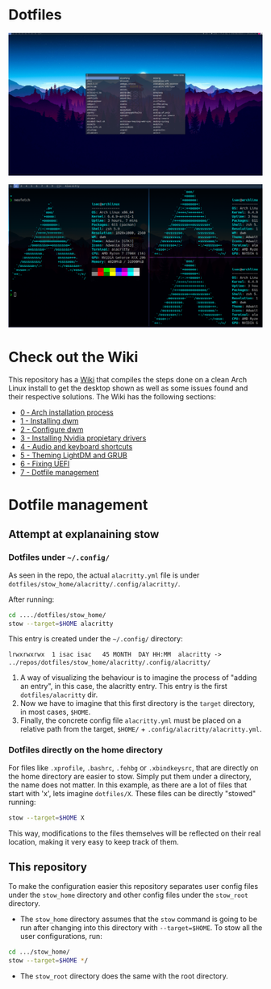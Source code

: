 # Dotfiles
![dmenu](./extra/images/Screenshots/dmenu.png)

![alacritty](./extra/images/Screenshots/alacritty.png)

# Check out the Wiki
This repository has a [Wiki](https://github.com/Isac-AS/dotfiles/wiki) that compiles the steps done on a clean Arch Linux install to get the desktop shown as well as some  issues found and their respective solutions.
The Wiki has the following sections:
- [0 ‐ Arch installation process](https://github.com/Isac-AS/dotfiles/wiki/0-%E2%80%90-Arch-installation-process)
- [1 - Installing dwm](https://github.com/Isac-AS/dotfiles/wiki/1-%E2%80%90-Installing-dwm)
- [2 - Configure dwm](https://github.com/Isac-AS/dotfiles/wiki/2-%E2%80%90-Configure-dwm)
- [3 - Installing Nvidia propietary drivers](https://github.com/Isac-AS/dotfiles/wiki/3-%E2%80%90-Installing-Nvidia-propietary-drivers)
- [4 - Audio and keyboard shortcuts](https://github.com/Isac-AS/dotfiles/wiki/4-%E2%80%90-Audio-and-keyboard-shortcuts)
- [5 - Theming LightDM and GRUB](https://github.com/Isac-AS/dotfiles/wiki/5-%E2%80%90-Theming-LightDM-and-GRUB)
- [6 - Fixing UEFI](https://github.com/Isac-AS/dotfiles/wiki/6-%E2%80%90-Fixing-UEFI)
- [7 - Dotfile management](https://github.com/Isac-AS/dotfiles/wiki/7-%E2%80%90-Dotfile-management)

# Dotfile management
## Attempt at explanaining stow
### Dotfiles under `~/.config/`
As seen in the repo, the actual `alacritty.yml` file is under `dotfiles/stow_home/alacritty/.config/alacritty/`.

After running:
```bash
cd ..../dotfiles/stow_home/
stow --target=$HOME alacritty
```
This entry is created under the `~/.config/` directory:
```
lrwxrwxrwx  1 isac isac   45 MONTH  DAY HH:MM  alacritty -> ../repos/dotfiles/stow_home/alacritty/.config/alacritty/
```
1. A way of visualizing the behaviour is to imagine the process of "adding an entry", in this case, the alacritty entry. This entry is the first `dotfiles/alacritty` dir.
2. Now we have to imagine that this first directory is the `target` directory, in most cases, `$HOME`.
3. Finally, the concrete config file `alacritty.yml` must be placed on a relative path from the target, `$HOME/` + `.config/alacritty/alacritty.yml`.

### Dotfiles directly on the home directory
For files like `.xprofile`, `.bashrc`, `.fehbg` or `.xbindkeysrc`, that are directly on the home directory are easier to stow. Simply put them under a directory, the name does not matter. 
In this example, as there are a lot of files that start with 'x', lets imagine `dotfiles/X`.
These files can be directly "stowed" running:
```bash
stow --target=$HOME X
```
This way, modifications to the files themselves will be reflected on their real location, making it very easy to keep track of them.

## This repository
To make the configuration easier this repository separates user config files under the `stow_home` directory and other config files under the `stow_root` directory.
- The `stow_home` directory assumes that the `stow` command is going to be run after changing into this directory with `--target=$HOME`.
To stow all the user configurations, run:
```bash
cd .../stow_home/
stow --target=$HOME */
```

- The `stow_root` directory does the same with the root directory.
